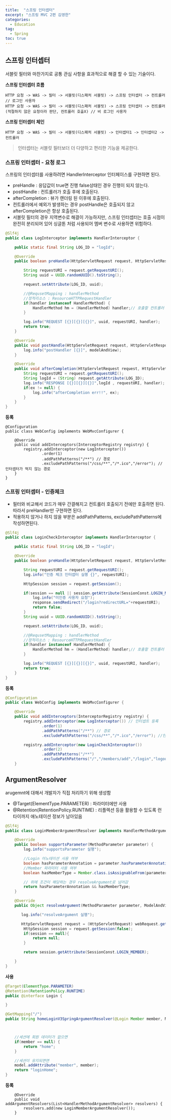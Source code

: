 ```yaml
---
title:  "스프링 인터셉터"
excerpt: "스프링 MVC 2편 김영한"
categories:
  - Education
tag:
  - Spring
toc: true
---
```


## 스프링 인터셉터
서블릿 필터와 마찬가지로 공통 관심 사항을 효과적으로 해결 할 수 있는 기술이다.

**스프링 인터셉터 흐름**
```
HTTP 요청 -> WAS -> 필터 -> 서블릿(디스패처 서블릿) -> 스프링 인터셉터 -> 컨트롤러 // 로그인 사용자
HTTP 요청 -> WAS -> 필터 -> 서블릿(디스패처 서블릿) -> 스프링 인터셉터 -> 컨트롤러(적절하지 않은 요청이라 판단, 컨트롤러 호출X) // 비 로그인 사용자
```

**스프링 인터셉터 체인**
```
HTTP 요청 -> WAS -> 필터 -> 서블릿(디스패처 서블릿) -> 인터셉터1 -> 인터셉터2 -> 컨트롤러
```

> 인터셉터는 서블릿 필터보더 더 다양하고 편리한 기능을 제공한다.

### 스프링 인터셉터 - 요청 로그
스프링의 인터셉터를 사용하려면 HandlerInterceptor 인터페이스를 구현하면 된다.

- preHandle : 응답값이 true면 진행 false상태인 경우 진행이 되지 않는다.
- postHandle : 컨트롤러가 호출 후에 호출된다.
- afterCompletion : 뷰가 랜더링 된 이후에 호출된다.
- 컨트롤러에서 예외가 발생하는 경우 postHandle은 호출되지 않고 afterCompletion은 항상 호출된다.
- 서블릿 필터의 경우 지역변수로 해결이 가능하지만, 스프링 인터셉터는 호출 시점이 완전히 분리되어 있어 싱글톤 처럼 사용되어 멤버 변수로 사용하면 위험하다.

``` java
@Slf4j
public class LogInterceptor implements HandlerInterceptor {

    public static final String LOG_ID = "logId";

    @Override
    public boolean preHandle(HttpServletRequest request, HttpServletResponse response, Object handler) throws Exception {

        String requestURI = request.getRequestURI();
        String uuid = UUID.randomUUID().toString();

        request.setAttribute(LOG_ID, uuid);

        //@RequsetMapping : handlerMethod
        //정적리소스 : ResourceHTTPRequestHandler
        if(handler instanceof HandlerMethod) {
            HandlerMethod hm = (HandlerMethod) handler;// 호출할 컨트롤러 메서드의 모든 정보가 포함되어 있다.
        }

        log.info("REQUEST [{}][{}][{}]", uuid, requestURI, handler);
        return true;
    }

    @Override
    public void postHandle(HttpServletRequest request, HttpServletResponse response, Object handler, ModelAndView modelAndView) throws Exception {
        log.info("postHandler [{}]", modelAndView);
    }

    @Override
    public void afterCompletion(HttpServletRequest request, HttpServletResponse response, Object handler, Exception ex) throws Exception {
        String requestURI = request.getRequestURI();
        String logId = (String) request.getAttribute(LOG_ID);
        log.info("RESPONSE [{}][{}][{}]",logId , requestURI, handler);
        if(ex != null) {
            log.info("afterCompletion err!!", ex);
        }
    }
}
```

**등록**

```
@Configuration
public class WebConfig implements WebMvcConfigurer {

    @Override
    public void addInterceptors(InterceptorRegistry registry) {
        registry.addInterceptor(new LogInterceptor())
                .order(1)
                .addPathPatterns("/**") // 경로
                .excludePathPatterns("/css/**","/*.ico","/error"); //인터셉터가 먹지 않는 경로
    }
}
```

### 스프링 인터셉터 - 인증체크
- 필터와 비교해서 코드가 매우 간결해지고 컨트롤러 호출되기 전에만 호출하면 된다. 따라서 preHandler만 구현하면 된다.
- 적용하지 않거나 하지 않을 부분은 addPathPatterns, excludePathPatterns에 작성하면된다.


``` java
@Slf4j
public class LoginCheckInterceptor implements HandlerInterceptor {

    public static final String LOG_ID = "logId";

    @Override
    public boolean preHandle(HttpServletRequest request, HttpServletResponse response, Object handler) throws Exception {

        String requestURI = request.getRequestURI();
        log.info("인증 체크 인터셉터 실행 {}", requestURI);

        HttpSession session = request.getSession();

        if(session == null || session.getAttribute(SessionConst.LOGIN_MEMBER) == null) {
            log.info("미인증 사용자 요청");
            response.sendRedirect("/login?redirectURL="+requestURI);
            return false;
        }
        String uuid = UUID.randomUUID().toString();

        request.setAttribute(LOG_ID, uuid);

        //@RequsetMapping : handlerMethod
        //정적리소스 : ResourceHTTPRequestHandler
        if(handler instanceof HandlerMethod) {
            HandlerMethod hm = (HandlerMethod) handler;// 호출할 컨트롤러 메서드의 모든 정보가 포함되어 있다.
        }

        log.info("REQUEST [{}][{}][{}]", uuid, requestURI, handler);
        return true;
    }
}
```

**등록**

``` java
@Configuration
public class WebConfig implements WebMvcConfigurer {

    @Override
    public void addInterceptors(InterceptorRegistry registry) {
        registry.addInterceptor(new LogInterceptor()) // 인터셉트 등록
                .order(1)
                .addPathPatterns("/**") // 경로
                .excludePathPatterns("/css/**","/*.ico","/error"); //인터셉터가 먹지 않는 경로

        registry.addInterceptor(new LoginCheckInterceptor())
                .order(2)
                .addPathPatterns("/**")
                .excludePathPatterns("/","/members/add","/login","logout","/css/**","/*.ico","/error");
    }
```

## ArgumentResolver
arugemnt에 대해서 개발자가 직접 처리하기 위해 생성함

- @Target(ElementType.PARAMETER) : 파라미터에만 사용
- @Retention(RetentionPolicy.RUNTIME) : 리플렉션 등을 활용할 수 있도록 런타이까지 애노테이션 정보가 남아있음


``` java
@Slf4j
public class LoginMemberArgumentResolver implements HandlerMethodArgumentResolver {

    @Override
    public boolean supportsParameter(MethodParameter parameter) {
        log.info("supportsParameter 실행");

        //Login 어노테이션 사용 여부
        boolean hasParameterAnnotation = parameter.hasParameterAnnotation(Login.class);
        //Member 파라미터 사용 여부
        boolean hasMemberType = Member.class.isAssignableFrom(parameter.getParameterType());

        // 위에 조건이 해당하는 경우 resolveArgument로 넘어감
        return hasParameterAnnotation && hasMemberType;
    }

    @Override
    public Object resolveArgument(MethodParameter parameter, ModelAndViewContainer mavContainer, NativeWebRequest webRequest, WebDataBinderFactory binderFactory) throws Exception {

       log.info("resolveArgument 실행");

       HttpServletRequest request = (HttpServletRequest) webRequest.getNativeRequest();
        HttpSession session = request.getSession(false);
        if(session == null){
            return null;
        }

        return session.getAttribute(SessionConst.LOGIN_MEMBER);

    }
}
```

**사용**

``` java
@Target(ElementType.PARAMETER)
@Retention(RetentionPolicy.RUNTIME)
public @interface Login {

}

@GetMapping("/")
public String homeLoginV3SpringArgumentResolver(@Login Member member, Model model) {



    //세션에 회원 데이터가 없으면
    if(member == null) {
        return "home";
    }

    //세션이 유지되면면
    model.addAttribute("member", member);
    return "loginHome";
}
```

**등록**

```
    @Override
    public void addArgumentResolvers(List<HandlerMethodArgumentResolver> resolvers) {
        resolvers.add(new LoginMemberArgumentResolver());
    }
```
